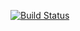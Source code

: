 [![Build Status](https://dev.azure.com/valr/TestGoPipeline/_apis/build/status%2Fvalr.TestAzureGoPipeline?repoName=valr%2Ftest-azure-go-pipeline&branchName=main)](https://dev.azure.com/valr/TestGoPipeline/_build/latest?definitionId=1&repoName=valr%2Ftest-azure-go-pipeline&branchName=main)
